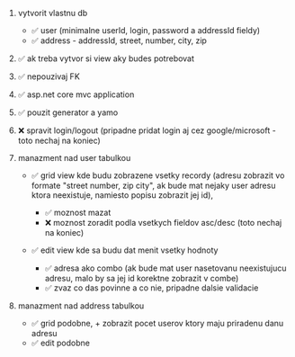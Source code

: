 1. vytvorit vlastnu db 
	- ✅ user (minimalne userId, login, password a addressId fieldy)
	- ✅ address - addressId, street, number, city, zip 

2. ✅ ak treba vytvor si view aky budes potrebovat

3. ✅ nepouzivaj FK

4. ✅ asp.net core mvc application

5. ✅ pouzit generator a yamo

6. ❌ spravit login/logout (pripadne pridat login aj cez google/microsoft - toto nechaj na koniec)

7. manazment nad user tabulkou
	- ✅ grid view kde budu zobrazene vsetky recordy (adresu zobrazit vo formate "street number, zip city", ak bude mat nejaky user adresu ktora neexistuje, namiesto popisu zobrazit jej id), 
		- ✅ moznost mazat
		- ❌ moznost zoradit podla vsetkych fieldov asc/desc (toto nechaj na koniec)

	- ✅ edit view kde sa budu dat menit vsetky hodnoty
		- ✅ adresa ako combo (ak bude mat user nasetovanu neexistujucu adresu, malo by sa jej id korektne zobrazit v combe)
		- ✅ zvaz co das povinne a co nie, pripadne dalsie validacie

8. manazment nad address tabulkou
	- ✅ grid podobne, + zobrazit pocet userov ktory maju priradenu danu adresu
	- ✅ edit podobne
